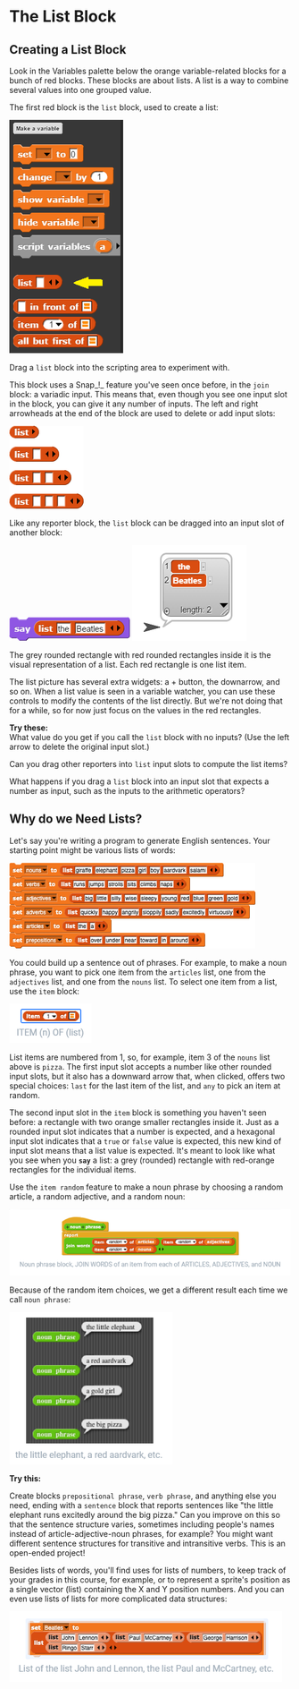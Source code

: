 # The List Block

## Creating a List Block

Look in the Variables palette below the orange variable-related blocks for a bunch of red blocks. These blocks are about lists. A list is a way to combine several values into one grouped value.

The first red block is the `list` block, used to create a list:

![](.gitbook/assets/image%20%28106%29.png)

Drag a `list` block into the scripting area to experiment with.

This block uses a Snap_!_ feature you've seen once before, in the `join` block: a variadic input. This means that, even though you see one input slot in the block, you can give it any number of inputs. The left and right arrowheads at the end of the block are used to delete or add input slots:

![](.gitbook/assets/image%20%2876%29.png)

  
  
Like any reporter block, the `list` block can be dragged into an input slot of another block:

![](.gitbook/assets/image%20%28116%29.png) ![](.gitbook/assets/image%20%2847%29.png) 

The grey rounded rectangle with red rounded rectangles inside it is the visual representation of a list. Each red rectangle is one list item.

The list picture has several extra widgets: a + button, the downarrow, and so on. When a list value is seen in a variable watcher, you can use these controls to modify the contents of the list directly. But we're not doing that for a while, so for now just focus on the values in the red rectangles.  
  
**Try these:**  
What value do you get if you call the `list` block with no inputs? \(Use the left arrow to delete the original input slot.\)

Can you drag other reporters into `list` input slots to compute the list items?

What happens if you drag a `list` block into an input slot that expects a number as input, such as the inputs to the arithmetic operators?

## Why do we Need Lists?

Let's say you're writing a program to generate English sentences. Your starting point might be various lists of words:

![](.gitbook/assets/image%20%2899%29.png)

You could build up a sentence out of phrases. For example, to make a noun phrase, you want to pick one item from the `articles` list, one from the `adjectives` list, and one from the `nouns` list. To select one item from a list, use the `item` block:

![](.gitbook/assets/image%20%28148%29.png)

List items are numbered from 1, so, for example, item 3 of the `nouns` list above is `pizza`. The first input slot accepts a number like other rounded input slots, but it also has a downward arrow that, when clicked, offers two special choices: `last` for the last item of the list, and `any` to pick an item at random.

The second input slot in the `item` block is something you haven't seen before: a rectangle with two orange smaller rectangles inside it. Just as a rounded input slot indicates that a number is expected, and a hexagonal input slot indicates that a `true` or `false` value is expected, this new kind of input slot means that a list value is expected. It's meant to look like what you see when you **`say`** a list: a grey \(rounded\) rectangle with red-orange rectangles for the individual items.

Use the `item random` feature to make a noun phrase by choosing a random article, a random adjective, and a random noun:

![](.gitbook/assets/image%20%2848%29.png)

Because of the random item choices, we get a different result each time we call `noun phrase`:

![](.gitbook/assets/image%20%28103%29.png)

**Try this:**

Create blocks `prepositional phrase`, `verb phrase`, and anything else you need, ending with a `sentence` block that reports sentences like "the little elephant runs excitedly around the big pizza." Can you improve on this so that the sentence structure varies, sometimes including people's names instead of article-adjective-noun phrases, for example? You might want different sentence structures for transitive and intransitive verbs. This is an open-ended project!

Besides lists of words, you'll find uses for lists of numbers, to keep track of your grades in this course, for example, or to represent a sprite's position as a single vector \(list\) containing the X and Y position numbers. And you can even use lists of lists for more complicated data structures:

![](.gitbook/assets/image%20%2850%29.png)

